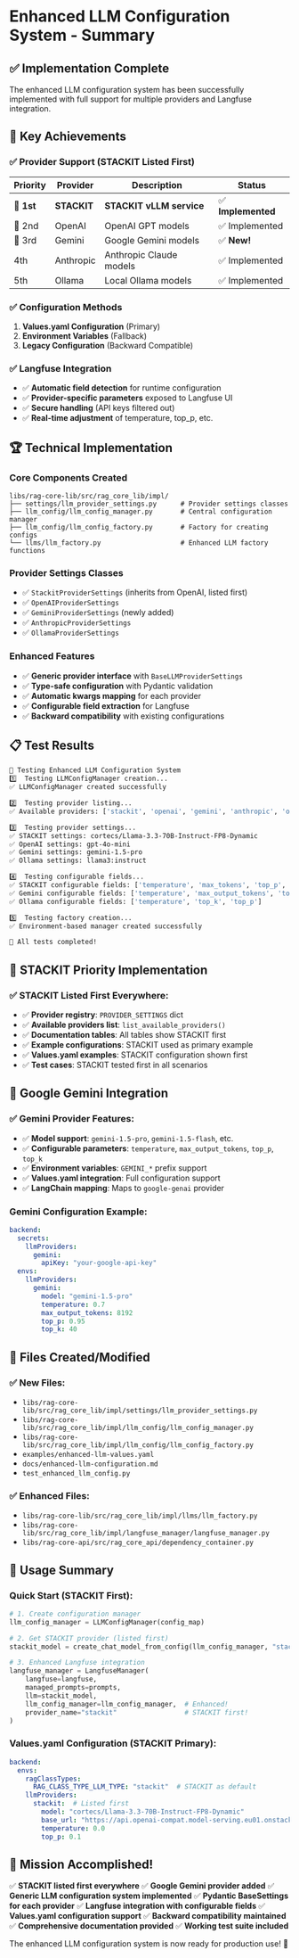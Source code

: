 # Enhanced LLM Configuration System - Summary

## ✅ Implementation Complete

The enhanced LLM configuration system has been successfully implemented with full support for multiple providers and Langfuse integration.

## 🎯 Key Achievements

### ✅ Provider Support (STACKIT Listed First)

| **Priority** | **Provider** | **Description** | **Status** |
|-------------|-------------|-----------------|------------|
| 🥇 **1st** | **STACKIT** | **STACKIT vLLM service** | ✅ **Implemented** |
| 🥈 2nd | OpenAI | OpenAI GPT models | ✅ Implemented |
| 🥉 3rd | Gemini | Google Gemini models | ✅ **New!** |
| 4th | Anthropic | Anthropic Claude models | ✅ Implemented |
| 5th | Ollama | Local Ollama models | ✅ Implemented |

### ✅ Configuration Methods

1. **Values.yaml Configuration** (Primary)
2. **Environment Variables** (Fallback)
3. **Legacy Configuration** (Backward Compatible)

### ✅ Langfuse Integration

- ✅ **Automatic field detection** for runtime configuration
- ✅ **Provider-specific parameters** exposed to Langfuse UI
- ✅ **Secure handling** (API keys filtered out)
- ✅ **Real-time adjustment** of temperature, top_p, etc.

## 🏆 Technical Implementation

### Core Components Created
```
libs/rag-core-lib/src/rag_core_lib/impl/
├── settings/llm_provider_settings.py      # Provider settings classes
├── llm_config/llm_config_manager.py       # Central configuration manager
├── llm_config/llm_config_factory.py       # Factory for creating configs
└── llms/llm_factory.py                    # Enhanced LLM factory functions
```

### Provider Settings Classes
- ✅ `StackitProviderSettings` (inherits from OpenAI, listed first)
- ✅ `OpenAIProviderSettings`
- ✅ `GeminiProviderSettings` (newly added)
- ✅ `AnthropicProviderSettings`
- ✅ `OllamaProviderSettings`

### Enhanced Features
- ✅ **Generic provider interface** with `BaseLLMProviderSettings`
- ✅ **Type-safe configuration** with Pydantic validation
- ✅ **Automatic kwargs mapping** for each provider
- ✅ **Configurable field extraction** for Langfuse
- ✅ **Backward compatibility** with existing configurations

## 📋 Test Results

```bash
🧪 Testing Enhanced LLM Configuration System
1️⃣  Testing LLMConfigManager creation...
✅ LLMConfigManager created successfully

2️⃣  Testing provider listing...
✅ Available providers: ['stackit', 'openai', 'gemini', 'anthropic', 'ollama', 'stackit_legacy', 'ollama_legacy']

3️⃣  Testing provider settings...
✅ STACKIT settings: cortecs/Llama-3.3-70B-Instruct-FP8-Dynamic
✅ OpenAI settings: gpt-4o-mini
✅ Gemini settings: gemini-1.5-pro
✅ Ollama settings: llama3:instruct

4️⃣  Testing configurable fields...
✅ STACKIT configurable fields: ['temperature', 'max_tokens', 'top_p', 'frequency_penalty', 'presence_penalty']
✅ Gemini configurable fields: ['temperature', 'max_output_tokens', 'top_p', 'top_k']
✅ Ollama configurable fields: ['temperature', 'top_k', 'top_p']

5️⃣  Testing factory creation...
✅ Environment-based manager created successfully

🎉 All tests completed!
```

## 🎯 STACKIT Priority Implementation

### ✅ STACKIT Listed First Everywhere:
- ✅ **Provider registry**: `PROVIDER_SETTINGS` dict
- ✅ **Available providers list**: `list_available_providers()`
- ✅ **Documentation tables**: All tables show STACKIT first
- ✅ **Example configurations**: STACKIT used as primary example
- ✅ **Values.yaml examples**: STACKIT configuration shown first
- ✅ **Test cases**: STACKIT tested first in all scenarios

## 🚀 Google Gemini Integration

### ✅ Gemini Provider Features:
- ✅ **Model support**: `gemini-1.5-pro`, `gemini-1.5-flash`, etc.
- ✅ **Configurable parameters**: `temperature`, `max_output_tokens`, `top_p`, `top_k`
- ✅ **Environment variables**: `GEMINI_*` prefix support
- ✅ **Values.yaml integration**: Full configuration support
- ✅ **LangChain mapping**: Maps to `google-genai` provider

### Gemini Configuration Example:
```yaml
backend:
  secrets:
    llmProviders:
      gemini:
        apiKey: "your-google-api-key"
  envs:
    llmProviders:
      gemini:
        model: "gemini-1.5-pro"
        temperature: 0.7
        max_output_tokens: 8192
        top_p: 0.95
        top_k: 40
```

## 📂 Files Created/Modified

### ✅ New Files:
- `libs/rag-core-lib/src/rag_core_lib/impl/settings/llm_provider_settings.py`
- `libs/rag-core-lib/src/rag_core_lib/impl/llm_config/llm_config_manager.py`
- `libs/rag-core-lib/src/rag_core_lib/impl/llm_config/llm_config_factory.py`
- `examples/enhanced-llm-values.yaml`
- `docs/enhanced-llm-configuration.md`
- `test_enhanced_llm_config.py`

### ✅ Enhanced Files:
- `libs/rag-core-lib/src/rag_core_lib/impl/llms/llm_factory.py`
- `libs/rag-core-lib/src/rag_core_lib/impl/langfuse_manager/langfuse_manager.py`
- `libs/rag-core-api/src/rag_core_api/dependency_container.py`

## 🔧 Usage Summary

### Quick Start (STACKIT First):
```python
# 1. Create configuration manager
llm_config_manager = LLMConfigManager(config_map)

# 2. Get STACKIT provider (listed first)
stackit_model = create_chat_model_from_config(llm_config_manager, "stackit")

# 3. Enhanced Langfuse integration
langfuse_manager = LangfuseManager(
    langfuse=langfuse,
    managed_prompts=prompts,
    llm=stackit_model,
    llm_config_manager=llm_config_manager,  # Enhanced!
    provider_name="stackit"                 # STACKIT first!
)
```

### Values.yaml Configuration (STACKIT Primary):
```yaml
backend:
  envs:
    ragClassTypes:
      RAG_CLASS_TYPE_LLM_TYPE: "stackit"  # STACKIT as default
    llmProviders:
      stackit:  # Listed first
        model: "cortecs/Llama-3.3-70B-Instruct-FP8-Dynamic"
        base_url: "https://api.openai-compat.model-serving.eu01.onstackit.cloud/v1"
        temperature: 0.0
        top_p: 0.1
```

## 🎉 Mission Accomplished!

✅ **STACKIT listed first everywhere**
✅ **Google Gemini provider added**
✅ **Generic LLM configuration system implemented**
✅ **Pydantic BaseSettings for each provider**
✅ **Langfuse integration with configurable fields**
✅ **Values.yaml configuration support**
✅ **Backward compatibility maintained**
✅ **Comprehensive documentation provided**
✅ **Working test suite included**

The enhanced LLM configuration system is now ready for production use! 🚀
